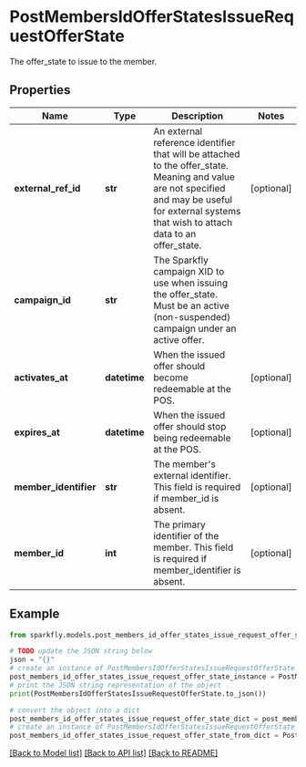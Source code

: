 # PostMembersIdOfferStatesIssueRequestOfferState

The offer_state to issue to the member.

## Properties

Name | Type | Description | Notes
------------ | ------------- | ------------- | -------------
**external_ref_id** | **str** | An external reference identifier that will be attached to the offer_state. Meaning and value are not specified and may be useful for external systems that wish to attach data to an offer_state. | [optional] 
**campaign_id** | **str** | The Sparkfly campaign XID to use when issuing the offer_state. Must be an active (non-suspended) campaign under an active offer. | 
**activates_at** | **datetime** | When the issued offer should become redeemable at the POS. | [optional] 
**expires_at** | **datetime** | When the issued offer should stop being redeemable at the POS. | [optional] 
**member_identifier** | **str** | The member&#39;s external identifier. This field is required if member_id is absent. | [optional] 
**member_id** | **int** | The primary identifier of the member. This field is required if member_identifier is absent. | [optional] 

## Example

```python
from sparkfly.models.post_members_id_offer_states_issue_request_offer_state import PostMembersIdOfferStatesIssueRequestOfferState

# TODO update the JSON string below
json = "{}"
# create an instance of PostMembersIdOfferStatesIssueRequestOfferState from a JSON string
post_members_id_offer_states_issue_request_offer_state_instance = PostMembersIdOfferStatesIssueRequestOfferState.from_json(json)
# print the JSON string representation of the object
print(PostMembersIdOfferStatesIssueRequestOfferState.to_json())

# convert the object into a dict
post_members_id_offer_states_issue_request_offer_state_dict = post_members_id_offer_states_issue_request_offer_state_instance.to_dict()
# create an instance of PostMembersIdOfferStatesIssueRequestOfferState from a dict
post_members_id_offer_states_issue_request_offer_state_from_dict = PostMembersIdOfferStatesIssueRequestOfferState.from_dict(post_members_id_offer_states_issue_request_offer_state_dict)
```
[[Back to Model list]](../README.md#documentation-for-models) [[Back to API list]](../README.md#documentation-for-api-endpoints) [[Back to README]](../README.md)


